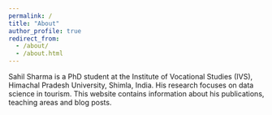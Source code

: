 ```yaml
---
permalink: /
title: "About"
author_profile: true
redirect_from: 
  - /about/
  - /about.html
---
```

Sahil Sharma is a PhD student at the Institute of Vocational Studies (IVS), Himachal Pradesh University, Shimla, India. His research focuses on data science in tourism. This website contains information about his publications, teaching areas and blog posts.
